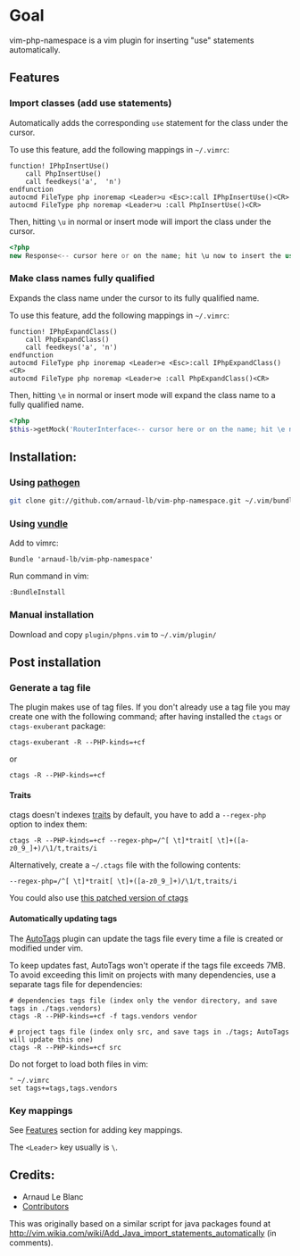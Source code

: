 # Goal

vim-php-namespace is a vim plugin for inserting "use" statements automatically.

## Features

### Import classes (add use statements)

Automatically adds the corresponding `use` statement for the class under the cursor.

To use this feature, add the following mappings in `~/.vimrc`:

    function! IPhpInsertUse()
        call PhpInsertUse()
        call feedkeys('a',  'n')
    endfunction
    autocmd FileType php inoremap <Leader>u <Esc>:call IPhpInsertUse()<CR>
    autocmd FileType php noremap <Leader>u :call PhpInsertUse()<CR>


Then, hitting `\u` in normal or insert mode will import the class under the cursor.

``` php
<?php
new Response<-- cursor here or on the name; hit \u now to insert the use statement
```

### Make class names fully qualified

Expands the class name under the cursor to its fully qualified name.

To use this feature, add the following mappings  in `~/.vimrc`:

    function! IPhpExpandClass()
        call PhpExpandClass()
        call feedkeys('a', 'n')
    endfunction
    autocmd FileType php inoremap <Leader>e <Esc>:call IPhpExpandClass()<CR>
    autocmd FileType php noremap <Leader>e :call PhpExpandClass()<CR>

Then, hitting `\e` in normal or insert mode will expand the class name to a fully qualified name.

``` php
<?php
$this->getMock('RouterInterface<-- cursor here or on the name; hit \e now to expand the class name'
```

## Installation:

### Using [pathogen](https://github.com/tpope/vim-pathogen)

``` sh
git clone git://github.com/arnaud-lb/vim-php-namespace.git ~/.vim/bundle/vim-php-namespace
```

### Using [vundle](https://github.com/gmarik/vundle)

Add to vimrc:

``` vim
Bundle 'arnaud-lb/vim-php-namespace'
```

Run command in vim:

``` vim
:BundleInstall
```

### Manual installation

Download and copy `plugin/phpns.vim` to `~/.vim/plugin/`

## Post installation

### Generate a tag file

The plugin makes use of tag files. If you don't already use a tag file you may create one with the following command; after having installed the `ctags` or `ctags-exuberant` package:

    ctags-exuberant -R --PHP-kinds=+cf

or

    ctags -R --PHP-kinds=+cf
    
#### Traits
    
ctags doesn't indexes [traits](http://php.net/traits) by default, you have to add a `--regex-php` option to index them:

    ctags -R --PHP-kinds=+cf --regex-php=/^[ \t]*trait[ \t]+([a-z0_9_]+)/\1/t,traits/i
    
Alternatively, create a `~/.ctags` file with the following contents:

    --regex-php=/^[ \t]*trait[ \t]+([a-z0_9_]+)/\1/t,traits/i
    
You could also use [this patched version of ctags](https://github.com/shawncplus/phpcomplete.vim/wiki/Patched-ctags)

#### Automatically updating tags

The [AutoTags](http://www.vim.org/scripts/script.php?script_id=1343) plugin can update the tags file every time a file is created or modified under vim.

To keep updates fast, AutoTags won't operate if the tags file exceeds 7MB. To avoid exceeding this limit on projects with many dependencies, use a separate tags file for dependencies:

    # dependencies tags file (index only the vendor directory, and save tags in ./tags.vendors)
    ctags -R --PHP-kinds=+cf -f tags.vendors vendor
    
    # project tags file (index only src, and save tags in ./tags; AutoTags will update this one)
    ctags -R --PHP-kinds=+cf src

Do not forget to load both files in vim:

    " ~/.vimrc
    set tags+=tags,tags.vendors

### Key mappings

See [Features](#features) section for adding key mappings.

The `<Leader>` key usually is `\`.

## Credits:

 * Arnaud Le Blanc
 * [Contributors](https://github.com/arnaud-lb/vim-php-namespace/graphs/contributors)

This was originally based on a similar script for java packages found at http://vim.wikia.com/wiki/Add_Java_import_statements_automatically (in comments).
